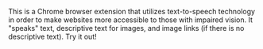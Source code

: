 This is a Chrome browser extension that utilizes text-to-speech technology in order to make websites more accessible to those with impaired vision.
It "speaks" text, descriptive text for images, and image links (if there is no descriptive text).
Try it out!
